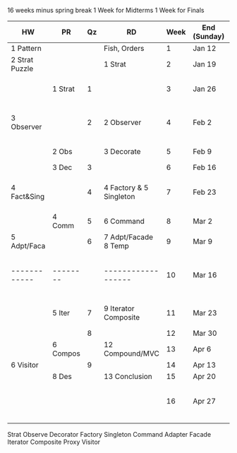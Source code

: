 16 weeks minus spring break 
1 Week for Midterms
1 Week for Finals

| HW             | PR       | Qz  | RD                      | Week | End (Sunday) | Event                              |
| -------------- | -------- | --- | ----------------------- | ---- | ------------ | ---------------------------------- |
| 1 Pattern      |          |     | Fish, Orders            | 1    | Jan 12       |                                    |
| 2 Strat Puzzle |          |     | 1 Strat                 | 2    | Jan 19       |                                    |
|                | 1 Strat  | 1   |                         | 3    | Jan 26       | MLK JR (Jan 20)          [Holiday] |
| 3 Observer     |          | 2   | 2 Observer              | 4    | Feb 2        | Drop (Jan 27) W Grade (Jan 28)     |
|                | 2 Obs    |     | 3 Decorate              | 5    | Feb 9        | Tuition (Feb 5)                    |
|                | 3 Dec    | 3   |                         | 6    | Feb 16       |                                    |
| 4 Fact&Sing    |          | 4   | 4 Factory & 5 Singleton | 7    | Feb 23       | Presidents Day (Feb 17)  [Holiday] |
|                | 4 Comm   | 5   | 6 Command               | 8    | Mar 2        |                                    |
| 5 Adpt/Faca    |          | 6   | 7 Adpt/Facade 8 Temp    | 9    | Mar 9        |                                    |
| ------------   | -------- |     | ------------------      | 10   | Mar 16       | Spring Break (Mar 10-15) [Holiday] |
|                | 5 Iter   | 7   | 9 Iterator Composite    | 11   | Mar 23       | Last to Drop (Mar 17)              |
|                |          | 8   |                         | 12   | Mar 30       |                                    |
|                | 6 Compos |     | 12 Compound/MVC         | 13   | Apr 6        |                                    |
| 6 Visitor      |          | 9   |                         | 14   | Apr 13       |                                    |
|                | 8 Des    |     | 13 Conclusion           | 15   | Apr 20       |                                    |
|                |          |     |                         | 16   | Apr 27       | End (Apr 22) / Final (Apr 24-30)   |
|                |          |     |                         |      |              |                                    |


Strat
Observe
Decorator
Factory
Singleton
Command
Adapter
Facade
Iterator
Composite
Proxy
Visitor